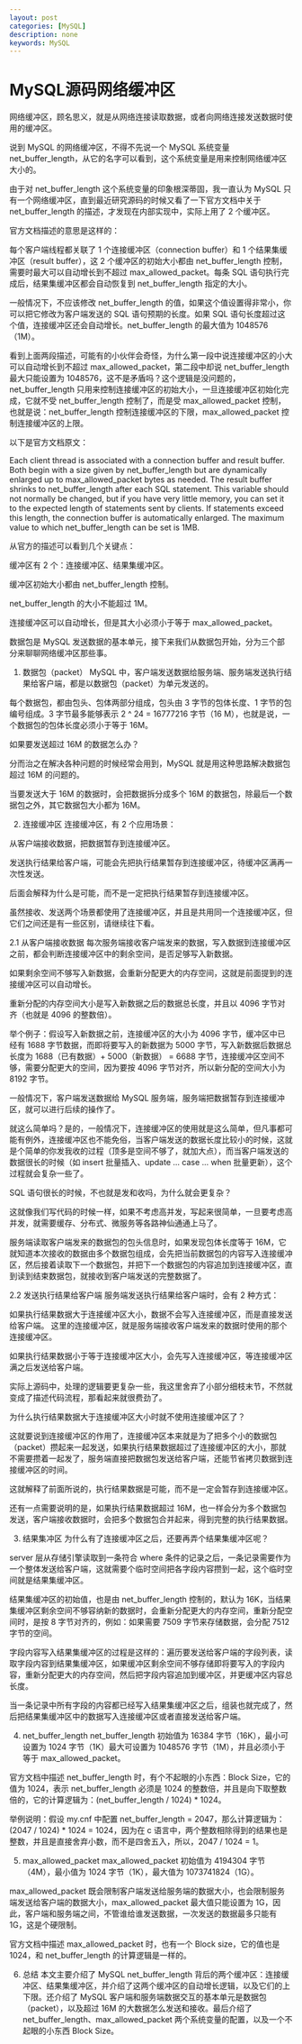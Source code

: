 ```yaml
---
layout: post
categories: [MySQL]
description: none
keywords: MySQL
---
```

# MySQL源码网络缓冲区

网络缓冲区，顾名思义，就是从网络连接读取数据，或者向网络连接发送数据时使用的缓冲区。

说到 MySQL 的网络缓冲区，不得不先说一个 MySQL 系统变量 net_buffer_length，从它的名字可以看到，这个系统变量是用来控制网络缓冲区大小的。

由于对 net_buffer_length 这个系统变量的印象根深蒂固，我一直认为 MySQL 只有一个网络缓冲区，直到最近研究源码的时候又看了一下官方文档中关于 net_buffer_length 的描述，才发现在内部实现中，实际上用了 2 个缓冲区。

官方文档描述的意思是这样的：

每个客户端线程都关联了 1 个连接缓冲区（connection buffer）和 1 个结果集缓冲区（result buffer），这 2 个缓冲区的初始大小都由 net_buffer_length 控制，需要时最大可以自动增长到不超过 max_allowed_packet。每条 SQL 语句执行完成后，结果集缓冲区都会自动恢复到 net_buffer_length 指定的大小。

一般情况下，不应该修改 net_buffer_length 的值，如果这个值设置得非常小，你可以把它修改为客户端发送的 SQL 语句预期的长度。如果 SQL 语句长度超过这个值，连接缓冲区还会自动增长。net_buffer_length 的最大值为 1048576（1M）。

看到上面两段描述，可能有的小伙伴会奇怪，为什么第一段中说连接缓冲区的小大可以自动增长到不超过 max_allowed_packet，第二段中却说 net_buffer_length 最大只能设置为 1048576，这不是矛盾吗？这个逻辑是没问题的，net_buffer_length 只用来控制连接缓冲区的初始大小，一旦连接缓冲区初始化完成，它就不受 net_buffer_length 控制了，而是受 max_allowed_packet 控制，也就是说：net_buffer_length 控制连接缓冲区的下限，max_allowed_packet 控制连接缓冲区的上限。

以下是官方文档原文：

Each client thread is associated with a connection buffer and result buffer. Both begin with a size given by net_buffer_length but are dynamically enlarged up to max_allowed_packet bytes as needed. The result buffer shrinks to net_buffer_length after each SQL statement. This variable should not normally be changed, but if you have very little memory, you can set it to the expected length of statements sent by clients. If statements exceed this length, the connection buffer is automatically enlarged. The maximum value to which net_buffer_length can be set is 1MB.

从官方的描述可以看到几个关键点：

缓冲区有 2 个：连接缓冲区、结果集缓冲区。

缓冲区初始大小都由 net_buffer_length 控制。

net_buffer_length 的大小不能超过 1M。

连接缓冲区可以自动增长，但是其大小必须小于等于 max_allowed_packet。


数据包是 MySQL 发送数据的基本单元，接下来我们从数据包开始，分为三个部分来聊聊网络缓冲区那些事。
1. 数据包（packet）
   MySQL 中，客户端发送数据给服务端、服务端发送执行结果给客户端，都是以数据包（packet）为单元发送的。

每个数据包，都由包头、包体两部分组成，包头由 3 字节的包体长度、1 字节的包编号组成。3 字节最多能够表示 2 ^ 24 = 16777216 字节（16 M），也就是说，一个数据包的包体长度必须小于等于 16M。

如果要发送超过 16M 的数据怎么办？

分而治之在解决各种问题的时候经常会用到，MySQL 就是用这种思路解决数据包超过 16M 的问题的。

当要发送大于 16M 的数据时，会把数据拆分成多个 16M 的数据包，除最后一个数据包之外，其它数据包大小都为 16M。

2. 连接缓冲区
   连接缓冲区，有 2 个应用场景：

从客户端接收数据，把数据暂存到连接缓冲区。

发送执行结果给客户端，可能会先把执行结果暂存到连接缓冲区，待缓冲区满再一次性发送。

后面会解释为什么是可能，而不是一定把执行结果暂存到连接缓冲区。

虽然接收、发送两个场景都使用了连接缓冲区，并且是共用同一个连接缓冲区，但它们之间还是有一些区别，请继续往下看。

2.1 从客户端接收数据
每次服务端接收客户端发来的数据，写入数据到连接缓冲区之前，都会判断连接缓冲区中的剩余空间，是否足够写入新数据。

如果剩余空间不够写入新数据，会重新分配更大的内存空间，这就是前面提到的连接缓冲区可以自动增长。

重新分配的内存空间大小是写入新数据之后的数据总长度，并且以 4096 字节对齐（也就是 4096 的整数倍）。

举个例子：假设写入新数据之前，连接缓冲区的大小为 4096 字节，缓冲区中已经有 1688 字节数据，而即将要写入的新数据为 5000 字节，写入新数据后数据总长度为 1688（已有数据）+ 5000（新数据） = 6688 字节，连接缓冲区空间不够，需要分配更大的空间，因为要按 4096 字节对齐，所以新分配的空间大小为 8192 字节。

一般情况下，客户端发送数据给 MySQL 服务端，服务端把数据暂存到连接缓冲区，就可以进行后续的操作了。

就这么简单吗？是的，一般情况下，连接缓冲区的使用就是这么简单，但凡事都可能有例外，连接缓冲区也不能免俗，当客户端发送的数据长度比较小的时候，这就是个简单的你发我收的过程（顶多是空间不够了，就加大点），而当客户端发送的数据很长的时候（如 insert 批量插入、update ... case ... when 批量更新），这个过程就会复杂一些了。

SQL 语句很长的时候，不也就是发和收吗，为什么就会更复杂？

这就像我们写代码的时候一样，如果不考虑高并发，写起来很简单，一旦要考虑高并发，就需要缓存、分布式、微服务等各路神仙通通上马了。

服务端读取客户端发来的数据包的包头信息时，如果发现包体长度等于 16M，它就知道本次接收的数据由多个数据包组成，会先把当前数据包的内容写入连接缓冲区，然后接着读取下一个数据包，并把下一个数据包的内容追加到连接缓冲区，直到读到结束数据包，就接收到客户端发送的完整数据了。

2.2 发送执行结果给客户端
服务端发送执行结果给客户端时，会有 2 种方式：

如果执行结果数据大于连接缓冲区大小，数据不会写入连接缓冲区，而是直接发送给客户端。
这里的连接缓冲区，就是服务端接收客户端发来的数据时使用的那个连接缓冲区。

如果执行结果数据小于等于连接缓冲区大小，会先写入连接缓冲区，等连接缓冲区满之后发送给客户端。

实际上源码中，处理的逻辑要更复杂一些，我这里舍弃了小部分细枝末节，不然就变成了描述代码流程，那看起来就很费劲了。

为什么执行结果数据大于连接缓冲区大小时就不使用连接缓冲区了？

这就要说到连接缓冲区的作用了，连接缓冲区本来就是为了把多个小的数据包（packet）攒起来一起发送，如果执行结果数据超过了连接缓冲区的大小，那就不需要攒着一起发了，服务端直接把数据包发送给客户端，还能节省拷贝数据到连接缓冲区的时间。

这就解释了前面所说的，执行结果数据是可能，而不是一定会暂存到连接缓冲区。

还有一点需要说明的是，如果执行结果数据超过 16M，也一样会分为多个数据包发送，客户端接收数据时，会把多个数据包合并起来，得到完整的执行结果数据。

3. 结果集冲区
   为什么有了连接缓冲区之后，还要再弄个结果集缓冲区呢？

server 层从存储引擎读取到一条符合 where 条件的记录之后，一条记录需要作为一个整体发送给客户端，这就需要个临时空间把各字段内容攒到一起，这个临时空间就是结果集缓冲区。

结果集缓冲区的初始值，也是由 net_buffer_length 控制的，默认为 16K，当结果集缓冲区剩余空间不够容纳新的数据时，会重新分配更大的内存空间，重新分配空间时，是按 8 字节对齐的，例如：如果需要 7509 字节来存储数据，会分配 7512 字节的空间。

字段内容写入结果集缓冲区的过程是这样的：遍历要发送给客户端的字段列表，读取字段内容到结果集缓冲区，如果缓冲区剩余空间不够存储即将要写入的字段内容，重新分配更大的内存空间，然后把字段内容追加到缓冲区，并更缓冲区内容总长度。

当一条记录中所有字段的内容都已经写入结果集缓冲区之后，组装也就完成了，然后把结果集缓冲区中的数据写入连接缓冲区或者直接发送给客户端。

4. net_buffer_length
   net_buffer_length 初始值为 16384 字节（16K），最小可设置为 1024 字节（1K）最大可设置为 1048576 字节（1M），并且必须小于等于 max_allowed_packet。

官方文档中描述 net_buffer_length 时，有个不起眼的小东西：Block Size，它的值为 1024，表示 net_buffer_length 必须是 1024 的整数倍，并且是向下取整数倍的，它的计算逻辑为：(net_buffer_length / 1024) * 1024。

举例说明：假设 my.cnf 中配置 net_buffer_length = 2047，那么计算逻辑为：(2047 / 1024) * 1024 = 1024，因为在 c 语言中，两个整数相除得到的结果也是整数，并且是直接舍弃小数，而不是四舍五入，所以，2047 / 1024 = 1。

5. max_allowed_packet
   max_allowed_packet 初始值为 4194304 字节（4M），最小值为 1024 字节（1K），最大值为 1073741824（1G）。

max_allowed_packet 既会限制客户端发送给服务端的数据大小，也会限制服务端发送给客户端的数据大小，max_allowed_packet 最大值只能设置为 1G，因此，客户端和服务端之间，不管谁给谁发送数据，一次发送的数据最多只能有 1G，这是个硬限制。

官方文档中描述 max_allowed_packet 时，也有一个 Block size，它的值也是 1024，和 net_buffer_length 的计算逻辑是一样的。

6. 总结
   本文主要介绍了 MySQL net_buffer_length 背后的两个缓冲区：连接缓冲区、结果集缓冲区，并介绍了这两个缓冲区的自动增长逻辑，以及它们的上下限。还介绍了 MySQL 客户端和服务端数据交互的基本单元是数据包（packet），以及超过 16M 的大数据怎么发送和接收。最后介绍了 net_buffer_length、max_allowed_packet 两个系统变量的配置，以及一个不起眼的小东西 Block Size。









